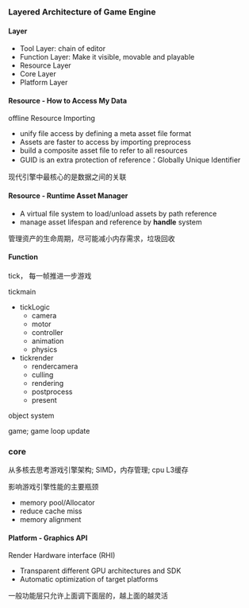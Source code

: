 ### Layered Architecture of Game Engine

#### Layer

+ Tool Layer: chain of editor
+ Function Layer: Make it visible, movable and playable
+ Resource Layer
+ Core Layer
+ Platform Layer  



#### Resource - How to Access My Data

offline Resource Importing

+ unify file access by defining a meta asset file format
+  Assets are faster to access by importing preprocess
+ build a composite asset file to refer to all resources
+  GUID is an extra protection of reference：Globally Unique Identifier 

现代引擎中最核心的是数据之间的关联



#### Resource - Runtime Asset Manager

+ A virtual file system to load/unload assets by path reference
+ manage asset lifespan and reference by **handle** system

管理资产的生命周期，尽可能减小内存需求，垃圾回收

  

#### Function

tick， 每一帧推进一步游戏

tickmain

+ tickLogic
  + camera
  + motor
  + controller
  + animation
  + physics
+ tickrender
  + rendercamera
  + culling
  + rendering
  + postprocess
  + present

object system

game; game loop update  



### core

从多核去思考游戏引擎架构; SIMD，内存管理; cpu L3缓存

影响游戏引擎性能的主要瓶颈

+ memory pool/Allocator
+ reduce cache miss
+ memory alignment

  

#### Platform - Graphics API

Render Hardware interface (RHI)

+ Transparent different GPU architectures and SDK
+ Automatic optimization of target platforms 



一般功能层只允许上面调下面层的，越上面的越灵活

